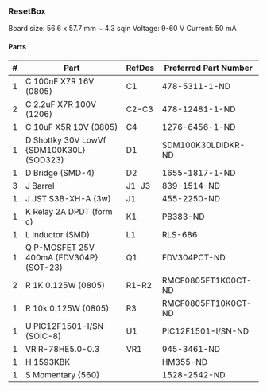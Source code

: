 ### ResetBox ###

Board size: 56.6 x 57.7 mm ~ 4.3 sqin
Voltage: 9-60 V
Current: 50 mA


#### Parts ####

|  # | Part                                      | RefDes  | Preferred Part Number      |
|---:|-------------------------------------------|---------|----------------------------|
|  1 | C 100nF X7R 16V (0805)                    | C1      | 478-5311-1-ND              |
|  2 | C 2.2uF X7R 100V (1206)                   | C2-C3   | 478-12481-1-ND             |
|  1 | C 10uF X5R 10V (0805)                     | C4      | 1276-6456-1-ND             |
|  1 | D Shottky 30V LowVf {SDM100K30L} (SOD323) | D1      | SDM100K30LDIDKR-ND         |
|  1 | D Bridge (SMD-4)                          | D2      | 1655-1817-1-ND             |
|  3 | J Barrel                                  | J1-J3   | 839-1514-ND                |
|  1 | J JST S3B-XH-A (3w)                       | J1      | 455-2250-ND                |
|  1 | K Relay 2A DPDT (form c)                  | K1      | PB383-ND                   |
|  1 | L Inductor (SMD)                          | L1      | RLS-686                    |
|  1 | Q P-MOSFET 25V 400mA {FDV304P} (SOT-23)   | Q1      | FDV304PCT-ND               |
|  2 | R 1K 0.125W (0805)                        | R1-R2   | RMCF0805FT1K00CT-ND        |
|  1 | R 10k 0.125W (0805)                       | R3      | RMCF0805FT10K0CT-ND        |
|  1 | U PIC12F1501-I/SN (SOIC-8)                | U1      | PIC12F1501-I/SN-ND         |
|  1 | VR R-78HE5.0-0.3                          | VR1     | 945-3461-ND                |
|  1 | H 1593KBK                                 |         | HM355-ND                   |
|  1 | S Momentary {560}                         |         | 1528-2542-ND               |

